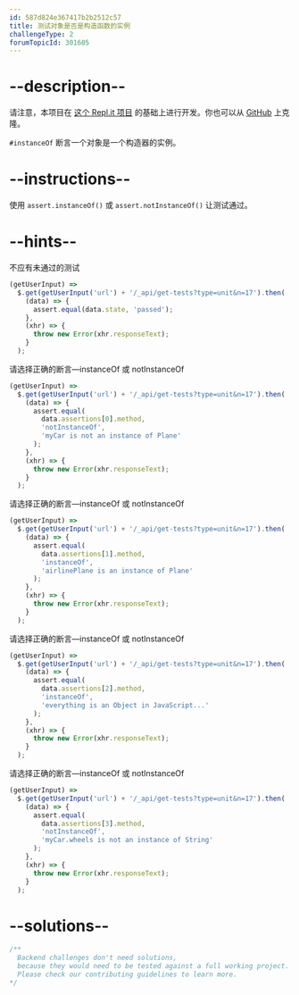 ```yaml
---
id: 587d824e367417b2b2512c57
title: 测试对象是否是构造函数的实例
challengeType: 2
forumTopicId: 301605
---
```


# --description--

请注意，本项目在 [这个 Repl.it 项目](https://repl.it/github/freeCodeCamp/boilerplate-mochachai) 的基础上进行开发。你也可以从 [GitHub](https://repl.it/github/freeCodeCamp/boilerplate-mochachai) 上克隆。

`#instanceOf` 断言一个对象是一个构造器的实例。

# --instructions--

使用 `assert.instanceOf()` 或 `assert.notInstanceOf()` 让测试通过。

# --hints--

不应有未通过的测试

```js
(getUserInput) =>
  $.get(getUserInput('url') + '/_api/get-tests?type=unit&n=17').then(
    (data) => {
      assert.equal(data.state, 'passed');
    },
    (xhr) => {
      throw new Error(xhr.responseText);
    }
  );
```

请选择正确的断言—instanceOf 或 notInstanceOf

```js
(getUserInput) =>
  $.get(getUserInput('url') + '/_api/get-tests?type=unit&n=17').then(
    (data) => {
      assert.equal(
        data.assertions[0].method,
        'notInstanceOf',
        'myCar is not an instance of Plane'
      );
    },
    (xhr) => {
      throw new Error(xhr.responseText);
    }
  );
```

请选择正确的断言—instanceOf 或 notInstanceOf

```js
(getUserInput) =>
  $.get(getUserInput('url') + '/_api/get-tests?type=unit&n=17').then(
    (data) => {
      assert.equal(
        data.assertions[1].method,
        'instanceOf',
        'airlinePlane is an instance of Plane'
      );
    },
    (xhr) => {
      throw new Error(xhr.responseText);
    }
  );
```

请选择正确的断言—instanceOf 或 notInstanceOf

```js
(getUserInput) =>
  $.get(getUserInput('url') + '/_api/get-tests?type=unit&n=17').then(
    (data) => {
      assert.equal(
        data.assertions[2].method,
        'instanceOf',
        'everything is an Object in JavaScript...'
      );
    },
    (xhr) => {
      throw new Error(xhr.responseText);
    }
  );
```

请选择正确的断言—instanceOf 或 notInstanceOf

```js
(getUserInput) =>
  $.get(getUserInput('url') + '/_api/get-tests?type=unit&n=17').then(
    (data) => {
      assert.equal(
        data.assertions[3].method,
        'notInstanceOf',
        'myCar.wheels is not an instance of String'
      );
    },
    (xhr) => {
      throw new Error(xhr.responseText);
    }
  );
```

# --solutions--

```js
/**
  Backend challenges don't need solutions, 
  because they would need to be tested against a full working project. 
  Please check our contributing guidelines to learn more.
*/
```
